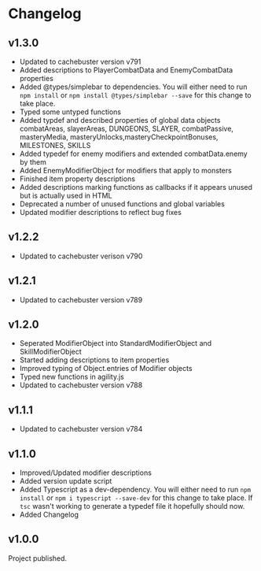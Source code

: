 # Changelog
## v1.3.0
- Updated to cachebuster version v791
- Added descriptions to PlayerCombatData and EnemyCombatData properties
- Added @types/simplebar to dependencies. You will either need to run `npm install` or `npm install @types/simplebar --save` for this change to take place.
- Typed some untyped functions
- Added typdef and described properties of global data objects combatAreas, slayerAreas, DUNGEONS, SLAYER, combatPassive, masteryMedia, masteryUnlocks,masteryCheckpointBonuses, MILESTONES, SKILLS
- Added typedef for enemy modifiers and extended combatData.enemy by them
- Added EnemyModifierObject for modifiers that apply to monsters
- Finished item property descriptions
- Added descriptions marking functions as callbacks if it appears unused but is actually used in HTML
- Deprecated a number of unused functions and global variables
- Updated modifier descriptions to reflect bug fixes
## v1.2.2
- Updated to cachebuster verison v790
## v1.2.1
- Updated to cachebuster version v789
## v1.2.0
- Seperated ModifierObject into StandardModifierObject and SkillModifierObject
- Started adding descriptions to item properties
- Improved typing of Object.entries of Modifier objects
- Typed new functions in agility.js
- Updated to cachebuster version v788
## v1.1.1
- Updated to cachebuster version v784
## v1.1.0
- Improved/Updated modifier descriptions
- Added version update script
- Added Typescript as a dev-dependency. You will either need to run `npm install` or `npm i typescript --save-dev` for this change to take place. If `tsc` wasn't working to generate a typedef file it hopefully should now.
- Added Changelog
## v1.0.0
Project published.
